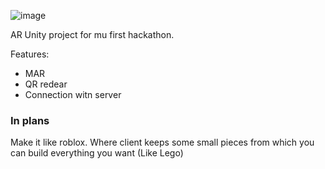 ![image](https://github.com/user-attachments/assets/1b74c6e2-ee9a-4469-a2da-0742b910b086)

AR Unity project for mu first hackathon.

Features:
- MAR
- QR redear
- Connection witn server

### In plans ###
Make it like roblox. Where client keeps some small pieces from which you can build everything you want (Like Lego)
